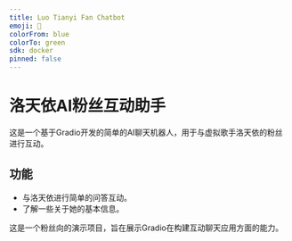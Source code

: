 ```yaml
---
title: Luo Tianyi Fan Chatbot
emoji: 🎤
colorFrom: blue
colorTo: green
sdk: docker
pinned: false
---
```


# 洛天依AI粉丝互动助手

这是一个基于Gradio开发的简单的AI聊天机器人，用于与虚拟歌手洛天依的粉丝进行互动。

## 功能

- 与洛天依进行简单的问答互动。
- 了解一些关于她的基本信息。

这是一个粉丝向的演示项目，旨在展示Gradio在构建互动聊天应用方面的能力。